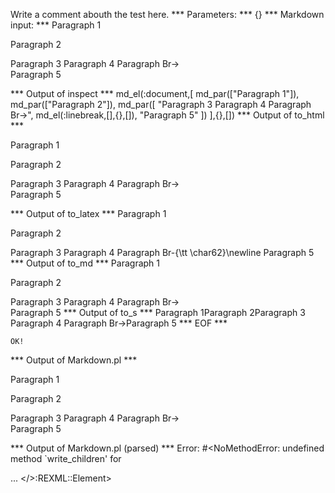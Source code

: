 Write a comment abouth the test here.
*** Parameters: ***
{}
*** Markdown input: ***
Paragraph 1

Paragraph 2


Paragraph 3
Paragraph 4
Paragraph Br->  
Paragraph 5


*** Output of inspect ***
md_el(:document,[
	md_par(["Paragraph 1"]),
	md_par(["Paragraph 2"]),
	md_par([
		"Paragraph 3 Paragraph 4 Paragraph Br->",
		md_el(:linebreak,[],{},[]),
		"Paragraph 5"
	])
],{},[])
*** Output of to_html ***
<p>Paragraph 1</p>

<p>Paragraph 2</p>

<p>Paragraph 3 Paragraph 4 Paragraph Br-&gt;<br />Paragraph 5</p>
*** Output of to_latex ***
Paragraph 1

Paragraph 2

Paragraph 3 Paragraph 4 Paragraph Br-{\tt \char62}\newline Paragraph 5
*** Output of to_md ***
Paragraph 1

Paragraph 2

Paragraph 3 Paragraph 4 Paragraph Br->  
Paragraph 5
*** Output of to_s ***
Paragraph 1Paragraph 2Paragraph 3 Paragraph 4 Paragraph Br->Paragraph 5
*** EOF ***



	OK!



*** Output of Markdown.pl ***
<p>Paragraph 1</p>

<p>Paragraph 2</p>

<p>Paragraph 3
Paragraph 4
Paragraph Br-> <br />
Paragraph 5</p>

*** Output of Markdown.pl (parsed) ***
Error: #<NoMethodError: undefined method `write_children' for <div> ... </>:REXML::Element>

